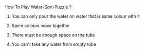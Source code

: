 How To Play Water-Sort-Puzzle ?



1) You can only pour the water on water that is same colour with it

2) Same colours move together

3) There must be enough space on the tube

4) You can't take any water from empty tube
